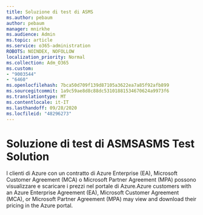 ```yaml
---
title: Soluzione di test di ASMS
ms.author: pebaum
author: pebaum
manager: mnirkhe
ms.audience: Admin
ms.topic: article
ms.service: o365-administration
ROBOTS: NOINDEX, NOFOLLOW
localization_priority: Normal
ms.collection: Adm_O365
ms.custom:
- "9003544"
- "6460"
ms.openlocfilehash: 7bca50d709f139d87105a3622ea7a85f92afb899
ms.sourcegitcommit: 1a9c59ae8d8c88dc53101881534670624a9973f6
ms.translationtype: MT
ms.contentlocale: it-IT
ms.lasthandoff: 09/28/2020
ms.locfileid: "48296273"
---
```

# <a name="asms-test-solution"></a><span data-ttu-id="e2d33-102">Soluzione di test di ASMS</span><span class="sxs-lookup"><span data-stu-id="e2d33-102">ASMS Test Solution</span></span>

<span data-ttu-id="e2d33-103">I clienti di Azure con un contratto di Azure Enterprise (EA), Microsoft Customer Agreement (MCA) o Microsoft Partner Agreement (MPA) possono visualizzare e scaricare i prezzi nel portale di Azure.</span><span class="sxs-lookup"><span data-stu-id="e2d33-103">Azure customers with an Azure Enterprise Agreement (EA), Microsoft Customer Agreement (MCA), or Microsoft Partner Agreement (MPA) may view and download their pricing in the Azure portal.</span></span>
